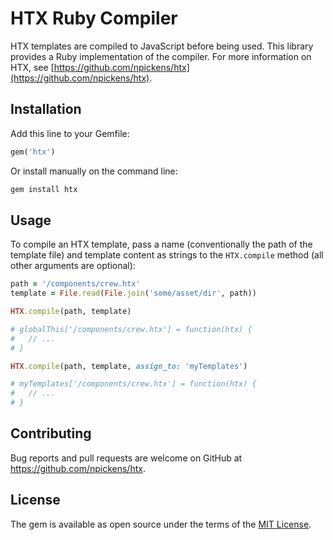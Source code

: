# HTX Ruby Compiler

HTX templates are compiled to JavaScript before being used. This library provides a Ruby implementation of
the compiler. For more information on HTX, see
[https://github.com/npickens/htx](https://github.com/npickens/htx).

## Installation

Add this line to your Gemfile:

```ruby
gem('htx')
```

Or install manually on the command line:

```bash
gem install htx
```

## Usage

To compile an HTX template, pass a name (conventionally the path of the template file) and template content
as strings to the `HTX.compile` method (all other arguments are optional):

```ruby
path = '/components/crew.htx'
template = File.read(File.join('some/asset/dir', path))

HTX.compile(path, template)

# globalThis['/components/crew.htx'] = function(htx) {
#   // ...
# }

HTX.compile(path, template, assign_to: 'myTemplates')

# myTemplates['/components/crew.htx'] = function(htx) {
#   // ...
# }
```

## Contributing

Bug reports and pull requests are welcome on GitHub at https://github.com/npickens/htx.

## License

The gem is available as open source under the terms of the
[MIT License](https://opensource.org/licenses/MIT).
